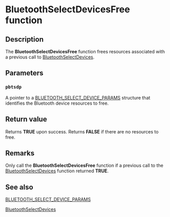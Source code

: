 # BluetoothSelectDevicesFree function

## Description

The
**BluetoothSelectDevicesFree** function frees resources associated with a previous call to
[BluetoothSelectDevices](https://learn.microsoft.com/windows/desktop/api/bluetoothapis/nf-bluetoothapis-bluetoothselectdevices).

## Parameters

### `pbtsdp`

A pointer to a
[BLUETOOTH_SELECT_DEVICE_PARAMS](https://learn.microsoft.com/windows/win32/api/bluetoothapis/ns-bluetoothapis-bluetooth_select_device_params) structure that identifies the Bluetooth device resources to free.

## Return value

Returns **TRUE** upon success. Returns **FALSE** if there are no resources to free.

## Remarks

Only call the **BluetoothSelectDevicesFree** function if a previous call to the [BluetoothSelectDevices](https://learn.microsoft.com/windows/desktop/api/bluetoothapis/nf-bluetoothapis-bluetoothselectdevices) function returned **TRUE**.

## See also

[BLUETOOTH_SELECT_DEVICE_PARAMS](https://learn.microsoft.com/windows/win32/api/bluetoothapis/ns-bluetoothapis-bluetooth_select_device_params)

[BluetoothSelectDevices](https://learn.microsoft.com/windows/desktop/api/bluetoothapis/nf-bluetoothapis-bluetoothselectdevices)
